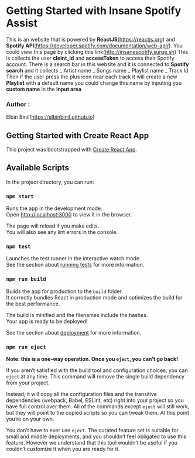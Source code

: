 # Getting Started with Insane Spotify Assist

This is an website that is powered by **ReactJS**(https://reactjs.org) and
**Spotify API**(https://developer.spotify.com/documentation/web-api/).
You could view this page by clicking this link(http://insanespotify.surge.sh)
This is collects the user **cleint_id** and **accessToken** to access their Spotify account. There is a search bar in this website and it is connected to **Spotify search** and it collects
_ Artist name
_ Songs name
_ Playlist name
_ Track Id
Then if the user press the plus icon near each track it will create a new **Playlist** with a default name
you could change this name by inputing you **custom name** in the **input area**

### Author :

Elbin Binil(https://elbinbinil.github.io)

## Getting Started with Create React App

This project was bootstrapped with [Create React App](https://github.com/facebook/create-react-app).

## Available Scripts

In the project directory, you can run:

### `npm start`

Runs the app in the development mode.\
Open [http://localhost:3000](http://localhost:3000) to view it in the browser.

The page will reload if you make edits.\
You will also see any lint errors in the console.

### `npm test`

Launches the test runner in the interactive watch mode.\
See the section about [running tests](https://facebook.github.io/create-react-app/docs/running-tests) for more information.

### `npm run build`

Builds the app for production to the `build` folder.\
It correctly bundles React in production mode and optimizes the build for the best performance.

The build is minified and the filenames include the hashes.\
Your app is ready to be deployed!

See the section about [deployment](https://facebook.github.io/create-react-app/docs/deployment) for more information.

### `npm run eject`

**Note: this is a one-way operation. Once you `eject`, you can’t go back!**

If you aren’t satisfied with the build tool and configuration choices, you can `eject` at any time. This command will remove the single build dependency from your project.

Instead, it will copy all the configuration files and the transitive dependencies (webpack, Babel, ESLint, etc) right into your project so you have full control over them. All of the commands except `eject` will still work, but they will point to the copied scripts so you can tweak them. At this point you’re on your own.

You don’t have to ever use `eject`. The curated feature set is suitable for small and middle deployments, and you shouldn’t feel obligated to use this feature. However we understand that this tool wouldn’t be useful if you couldn’t customize it when you are ready for it.
